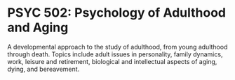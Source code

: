 # PSYC 502: Psychology of Adulthood and Aging

A developmental approach to the study of adulthood, from young adulthood through death. Topics include adult issues in personality, family dynamics, work, leisure and retirement, biological and intellectual aspects of aging, dying, and bereavement.